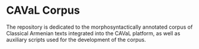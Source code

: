# CAVaL Corpus
The repository is dedicated to the morphosyntactically annotated corpus of Classical Armenian texts integrated into the CAVaL platform, as well as auxiliary scripts used for the development of the corpus. 
